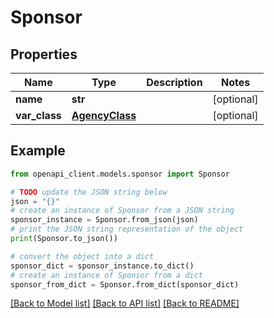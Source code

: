 # Sponsor


## Properties

Name | Type | Description | Notes
------------ | ------------- | ------------- | -------------
**name** | **str** |  | [optional] 
**var_class** | [**AgencyClass**](AgencyClass.md) |  | [optional] 

## Example

```python
from openapi_client.models.sponsor import Sponsor

# TODO update the JSON string below
json = "{}"
# create an instance of Sponsor from a JSON string
sponsor_instance = Sponsor.from_json(json)
# print the JSON string representation of the object
print(Sponsor.to_json())

# convert the object into a dict
sponsor_dict = sponsor_instance.to_dict()
# create an instance of Sponsor from a dict
sponsor_from_dict = Sponsor.from_dict(sponsor_dict)
```
[[Back to Model list]](../README.md#documentation-for-models) [[Back to API list]](../README.md#documentation-for-api-endpoints) [[Back to README]](../README.md)


